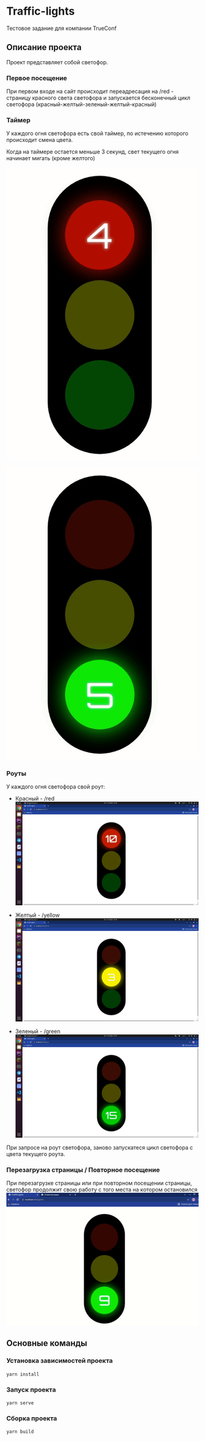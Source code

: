 # Traffic-lights

Тестовое задание для компании TrueConf

## Описание проекта

Проект представляет собой светофор.

### Первое посещение
При первом входе на сайт происходит переадресация на /red - страницу красного света светофора и запускается бесконечный цикл светофора (красный-желтый-зеленый-желтый-красный)

### Таймер
У каждого огня светофора есть свой таймер, по истечению которого происходит смена цвета.

Когда на таймере остается меньше 3 секунд, свет текущего огня начинает мигать (кроме желтого)

![red-blink](readme-images/red-blink.gif)

![green-blink](readme-images/green-blink.gif)

### Роуты
У каждого огня светофора свой роут:
- Красный - /red
![red-light](readme-images/red.png)

- Желтый - /yellow
![yellow-light](readme-images/yellow.png)

- Зеленый - /green
![green-light](readme-images/green.png)

При запросе на роут светофора, заново запускатеся цикл светофора с цвета текущего роута.

###  Перезагрузка страницы / Повторное посещение
При перезагрузке страницы или при повторном посещении страницы, светофор продолжит свою работу с того места на котором остановился
![restart-page](readme-images/restart-page.gif)

## Основные команды

### Установка зависимостей проекта
```
yarn install
```

### Запуск проекта
```
yarn serve
```

### Сборка проекта
```
yarn build
```
